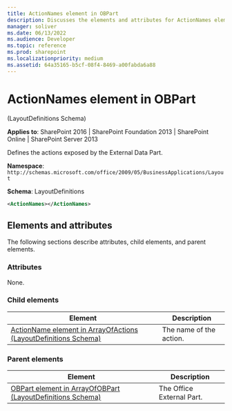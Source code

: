 ```yaml
---
title: ActionNames element in OBPart
description: Discusses the elements and attributes for ActionNames element in OBPart which defines the actions exposed by the External Data Part.
manager: soliver
ms.date: 06/13/2022
ms.audience: Developer
ms.topic: reference
ms.prod: sharepoint
ms.localizationpriority: medium
ms.assetid: 64a35165-b5cf-08f4-8469-a00fabda6a88
---
```


# ActionNames element in OBPart 

(LayoutDefinitions Schema)

**Applies to**: SharePoint 2016 | SharePoint Foundation 2013 | SharePoint Online | SharePoint Server 2013

Defines the actions exposed by the External Data Part.

**Namespace**: `http://schemas.microsoft.com/office/2009/05/BusinessApplications/Layout`

**Schema**: LayoutDefinitions

```XML
<ActionNames></ActionNames>
```

## Elements and attributes

The following sections describe attributes, child elements, and parent elements.

### Attributes

None.

### Child elements
  
| Element | Description |
| --- | --- |
| [ActionName element in ArrayOfActions (LayoutDefinitions Schema)](actionname-element-in-arrayofactions-layoutdefinitions-schema.md) | The name of the action. |

### Parent elements
  
| Element | Description |
| --- | --- |
| [OBPart element in ArrayOfOBPart (LayoutDefinitions Schema)](obpart-element-in-arrayofobpart-layoutdefinitions-schema.md) | The Office External Part. |






